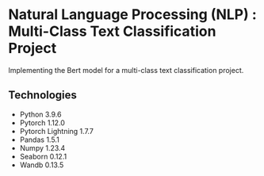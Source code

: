 # Natural Language Processing (NLP) : Multi-Class Text Classification Project

Implementing the Bert model for a multi-class text classification project. 


## Technologies
- Python 3.9.6
- Pytorch 1.12.0
- Pytorch Lightning 1.7.7
- Pandas 1.5.1
- Numpy 1.23.4
- Seaborn 0.12.1
- Wandb 0.13.5
